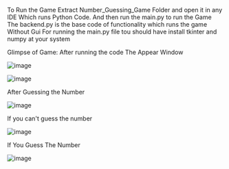 To Run the Game Extract Number_Guessing_Game Folder and open it in any IDE Which runs Python Code.
And then run the main.py to run the Game
The backend.py is the base code of functionality which runs the game Without Gui
For running the main.py file tou should have install tkinter and numpy at your system

Glimpse of Game:
After running the code The Appear Window 

![image](https://github.com/user-attachments/assets/530b17d1-b61c-4901-8a29-38778b9730d5)

![image](https://github.com/user-attachments/assets/874468dd-9bf9-4c45-b210-a08504465b4c)

After Guessing the Number

![image](https://github.com/user-attachments/assets/f5090e9a-8350-4a56-91af-d0bec6a16166)

If you can't guess the number

![image](https://github.com/user-attachments/assets/e0dff781-3fd8-42b7-82ad-aabd6ac699db)

If You Guess The Number

![image](https://github.com/user-attachments/assets/fc5e4b6f-7eec-42f8-b6cb-1b72da7a0a8e)


